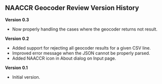 ## NAACCR Geocoder Review Version History

**Version 0.3**

 - Now properly handling the cases where the geocoder returns not result.

**Version 0.2**

 - Added support for rejecting all geocoder results for a given CSV line.
 - Improved error message when the JSON cannot be properly parsed.
 - Added NAACCR icon in About dialog on Input page.

**Version 0.1**

 - Initial version.
